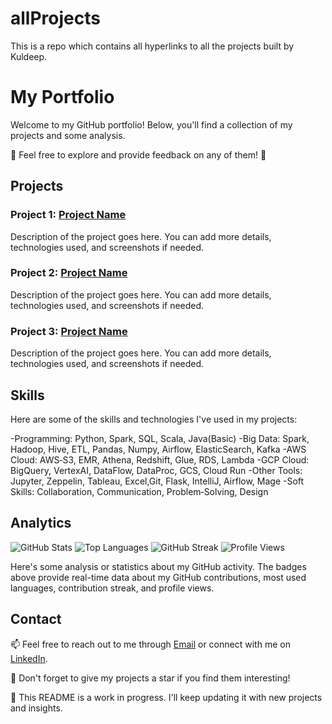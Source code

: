 # allProjects
This is a repo which contains all hyperlinks to all the projects built by Kuldeep.

# My Portfolio

Welcome to my GitHub portfolio! Below, you'll find a collection of my projects and some analysis.

🚀 Feel free to explore and provide feedback on any of them! 🚀

## Projects

### Project 1: [Project Name](link-to-project)
Description of the project goes here. You can add more details, technologies used, and screenshots if needed.

### Project 2: [Project Name](link-to-project)
Description of the project goes here. You can add more details, technologies used, and screenshots if needed.

### Project 3: [Project Name](link-to-project)
Description of the project goes here. You can add more details, technologies used, and screenshots if needed.

## Skills

Here are some of the skills and technologies I've used in my projects:

-Programming: Python, Spark, SQL, Scala, Java(Basic)
-Big Data: Spark, Hadoop, Hive, ETL, Pandas, Numpy, Airflow, ElasticSearch, Kafka
-AWS Cloud: AWS‑S3, EMR, Athena, Redshift, Glue, RDS, Lambda
-GCP Cloud: BigQuery, VertexAI, DataFlow, DataProc, GCS, Cloud Run
-Other Tools: Jupyter, Zeppelin, Tableau, Excel,Git, Flask, IntelliJ, Airflow, Mage
-Soft Skills: Collaboration, Communication, Problem‑Solving, Design

## Analytics

![GitHub Stats](https://github-readme-stats.vercel.app/api?username=yourusername&show_icons=true&theme=dark)
![Top Languages](https://github-readme-stats.vercel.app/api/top-langs/?username=yourusername&layout=compact&theme=dark)
![GitHub Streak](https://github-readme-streak-stats.herokuapp.com/?user=yourusername&theme=dark)
![Profile Views](https://komarev.com/ghpvc/?username=yourusername)

Here's some analysis or statistics about my GitHub activity. The badges above provide real-time data about my GitHub contributions, most used languages, contribution streak, and profile views.

## Contact

📫 Feel free to reach out to me through [Email](mailto:kuldeep27396@gmail.com) or connect with me on [LinkedIn](https://www.linkedin.com/in/kuldeep27396/).

🌟 Don't forget to give my projects a star if you find them interesting!

🚧 This README is a work in progress. I'll keep updating it with new projects and insights.
